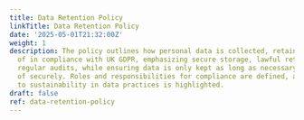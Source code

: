 ```yaml
---
title: Data Retention Policy
linkTitle: Data Retention Policy
date: '2025-05-01T21:32:00Z'
weight: 1
description: The policy outlines how personal data is collected, retained, and disposed
  of in compliance with UK GDPR, emphasizing secure storage, lawful retention, and
  regular audits, while ensuring data is only kept as long as necessary and disposed
  of securely. Roles and responsibilities for compliance are defined, and a commitment
  to sustainability in data practices is highlighted.
draft: false
ref: data-retention-policy
---
```


